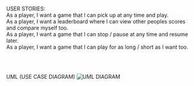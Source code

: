 USER STORIES: <br>
As a player, I want a game that I can pick up at any time and play. <br>
As a player, I want a leaderboard where I can view other peoples scores and compare myself too. <br>
As a player, I want a game that I can stop / pause at any time and resume later.<br>
As a player, I want a game that I can play for as long / short as I want too.<br>

<br>
<br>

UML (USE CASE DIAGRAM)
![UML DIAGRAM](https://github.com/Makairo/ClosedCircuit/Requirements/Use-Case_Diagram.jpeg?raw=true)
